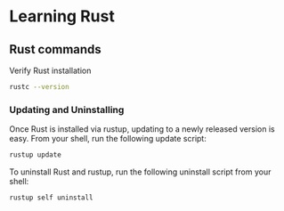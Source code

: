# Learning Rust

## Rust commands

Verify Rust installation

```bash
rustc --version
```
### Updating and Uninstalling
Once Rust is installed via rustup, updating to a newly released version is easy. From your shell, run the following update script:

```bash
rustup update
```

To uninstall Rust and rustup, run the following uninstall script from your shell:

```bash
rustup self uninstall
```